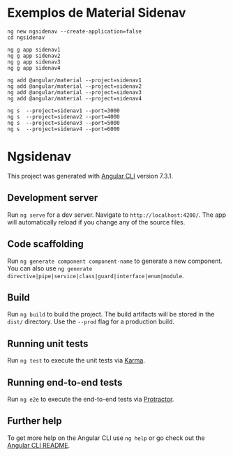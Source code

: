 # Exemplos de Material Sidenav

```
ng new ngsidenav --create-application=false
cd ngsidenav

ng g app sidenav1
ng g app sidenav2
ng g app sidenav3
ng g app sidenav4

ng add @angular/material --project=sidenav1
ng add @angular/material --project=sidenav2
ng add @angular/material --project=sidenav3
ng add @angular/material --project=sidenav4

ng s  --project=sidenav1 --port=3000
ng s  --project=sidenav2 --port=4000
ng s  --project=sidenav3 --port=5000
ng s  --project=sidenav4 --port=6000
```

# Ngsidenav

This project was generated with [Angular CLI](https://github.com/angular/angular-cli) version 7.3.1.

## Development server

Run `ng serve` for a dev server. Navigate to `http://localhost:4200/`. The app will automatically reload if you change any of the source files.

## Code scaffolding

Run `ng generate component component-name` to generate a new component. You can also use `ng generate directive|pipe|service|class|guard|interface|enum|module`.

## Build

Run `ng build` to build the project. The build artifacts will be stored in the `dist/` directory. Use the `--prod` flag for a production build.

## Running unit tests

Run `ng test` to execute the unit tests via [Karma](https://karma-runner.github.io).

## Running end-to-end tests

Run `ng e2e` to execute the end-to-end tests via [Protractor](http://www.protractortest.org/).

## Further help

To get more help on the Angular CLI use `ng help` or go check out the [Angular CLI README](https://github.com/angular/angular-cli/blob/master/README.md).
